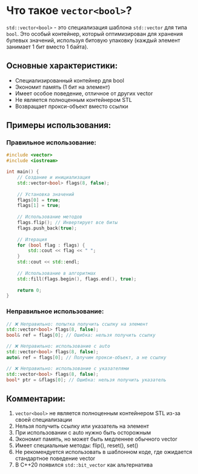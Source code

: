 # Что такое `vector<bool>`?

`std::vector<bool>` - это специализация шаблона `std::vector` для типа `bool`. Это особый контейнер, который оптимизирован для хранения булевых значений, используя битовую упаковку (каждый элемент занимает 1 бит вместо 1 байта).

## Основные характеристики:
- Специализированный контейнер для bool
- Экономит память (1 бит на элемент)
- Имеет особое поведение, отличное от других vector
- Не является полноценным контейнером STL
- Возвращает прокси-объект вместо ссылки

## Примеры использования:

### Правильное использование:
```cpp
#include <vector>
#include <iostream>

int main() {
    // Создание и инициализация
    std::vector<bool> flags(8, false);
    
    // Установка значений
    flags[0] = true;
    flags[1] = true;
    
    // Использование методов
    flags.flip(); // Инвертирует все биты
    flags.push_back(true);
    
    // Итерация
    for (bool flag : flags) {
        std::cout << flag << " ";
    }
    std::cout << std::endl;
    
    // Использование в алгоритмах
    std::fill(flags.begin(), flags.end(), true);
    
    return 0;
}
```

### Неправильное использование:
```cpp
// ❌ Неправильно: попытка получить ссылку на элемент
std::vector<bool> flags(8, false);
bool& ref = flags[0]; // Ошибка: нельзя получить ссылку

// ❌ Неправильно: использование с auto
std::vector<bool> flags(8, false);
auto& ref = flags[0]; // Получим прокси-объект, а не ссылку

// ❌ Неправильно: использование с указателями
std::vector<bool> flags(8, false);
bool* ptr = &flags[0]; // Ошибка: нельзя получить указатель
```

## Комментарии:
1. `vector<bool>` не является полноценным контейнером STL из-за своей специализации
2. Нельзя получить ссылку или указатель на элемент
3. При использовании с auto нужно быть осторожным
4. Экономит память, но может быть медленнее обычного vector
5. Имеет специальные методы: flip(), reset(), set()
6. Не рекомендуется использовать в шаблонном коде, где ожидается стандартное поведение vector
7. В C++20 появился `std::bit_vector` как альтернатива 